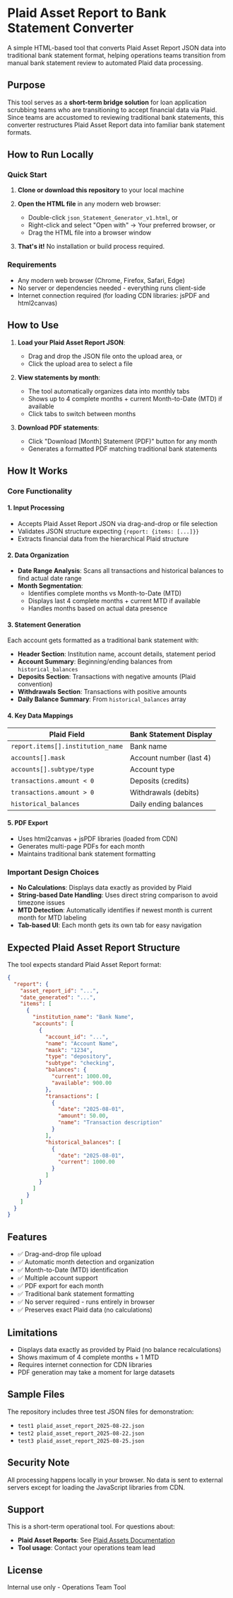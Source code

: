 # Plaid Asset Report to Bank Statement Converter

A simple HTML-based tool that converts Plaid Asset Report JSON data into traditional bank statement format, helping operations teams transition from manual bank statement review to automated Plaid data processing.

## Purpose

This tool serves as a **short-term bridge solution** for loan application scrubbing teams who are transitioning to accept financial data via Plaid. Since teams are accustomed to reviewing traditional bank statements, this converter restructures Plaid Asset Report data into familiar bank statement formats.

## How to Run Locally

### Quick Start

1. **Clone or download this repository** to your local machine

2. **Open the HTML file** in any modern web browser:
   - Double-click `json_Statement_Generator_v1.html`, or
   - Right-click and select "Open with" → Your preferred browser, or
   - Drag the HTML file into a browser window

3. **That's it!** No installation or build process required.

### Requirements

- Any modern web browser (Chrome, Firefox, Safari, Edge)
- No server or dependencies needed - everything runs client-side
- Internet connection required (for loading CDN libraries: jsPDF and html2canvas)

## How to Use

1. **Load your Plaid Asset Report JSON**:
   - Drag and drop the JSON file onto the upload area, or
   - Click the upload area to select a file

2. **View statements by month**:
   - The tool automatically organizes data into monthly tabs
   - Shows up to 4 complete months + current Month-to-Date (MTD) if available
   - Click tabs to switch between months

3. **Download PDF statements**:
   - Click "Download [Month] Statement (PDF)" button for any month
   - Generates a formatted PDF matching traditional bank statements

## How It Works

### Core Functionality

#### 1. Input Processing
- Accepts Plaid Asset Report JSON via drag-and-drop or file selection
- Validates JSON structure expecting `{report: {items: [...]}}`
- Extracts financial data from the hierarchical Plaid structure

#### 2. Data Organization
- **Date Range Analysis**: Scans all transactions and historical balances to find actual date range
- **Month Segmentation**: 
  - Identifies complete months vs Month-to-Date (MTD)
  - Displays last 4 complete months + current MTD if available
  - Handles months based on actual data presence

#### 3. Statement Generation
Each account gets formatted as a traditional bank statement with:
- **Header Section**: Institution name, account details, statement period
- **Account Summary**: Beginning/ending balances from `historical_balances`
- **Deposits Section**: Transactions with negative amounts (Plaid convention)
- **Withdrawals Section**: Transactions with positive amounts
- **Daily Balance Summary**: From `historical_balances` array

#### 4. Key Data Mappings

| Plaid Field | Bank Statement Display |
|------------|----------------------|
| `report.items[].institution_name` | Bank name |
| `accounts[].mask` | Account number (last 4) |
| `accounts[].subtype/type` | Account type |
| `transactions.amount < 0` | Deposits (credits) |
| `transactions.amount > 0` | Withdrawals (debits) |
| `historical_balances` | Daily ending balances |

#### 5. PDF Export
- Uses html2canvas + jsPDF libraries (loaded from CDN)
- Generates multi-page PDFs for each month
- Maintains traditional bank statement formatting

### Important Design Choices

- **No Calculations**: Displays data exactly as provided by Plaid
- **String-based Date Handling**: Uses direct string comparison to avoid timezone issues
- **MTD Detection**: Automatically identifies if newest month is current month for MTD labeling
- **Tab-based UI**: Each month gets its own tab for easy navigation

## Expected Plaid Asset Report Structure

The tool expects standard Plaid Asset Report format:

```json
{
  "report": {
    "asset_report_id": "...",
    "date_generated": "...",
    "items": [
      {
        "institution_name": "Bank Name",
        "accounts": [
          {
            "account_id": "...",
            "name": "Account Name",
            "mask": "1234",
            "type": "depository",
            "subtype": "checking",
            "balances": {
              "current": 1000.00,
              "available": 900.00
            },
            "transactions": [
              {
                "date": "2025-08-01",
                "amount": 50.00,
                "name": "Transaction description"
              }
            ],
            "historical_balances": [
              {
                "date": "2025-08-01",
                "current": 1000.00
              }
            ]
          }
        ]
      }
    ]
  }
}
```

## Features

- ✅ Drag-and-drop file upload
- ✅ Automatic month detection and organization
- ✅ Month-to-Date (MTD) identification
- ✅ Multiple account support
- ✅ PDF export for each month
- ✅ Traditional bank statement formatting
- ✅ No server required - runs entirely in browser
- ✅ Preserves exact Plaid data (no calculations)

## Limitations

- Displays data exactly as provided by Plaid (no balance recalculations)
- Shows maximum of 4 complete months + 1 MTD
- Requires internet connection for CDN libraries
- PDF generation may take a moment for large datasets

## Sample Files

The repository includes three test JSON files for demonstration:
- `test1 plaid_asset_report_2025-08-22.json`
- `test2 plaid_asset_report_2025-08-22.json`
- `test3 plaid_asset_report_2025-08-25.json`

## Security Note

All processing happens locally in your browser. No data is sent to external servers except for loading the JavaScript libraries from CDN.

## Support

This is a short-term operational tool. For questions about:
- **Plaid Asset Reports**: See [Plaid Assets Documentation](https://plaid.com/docs/assets/)
- **Tool usage**: Contact your operations team lead

## License

Internal use only - Operations Team Tool